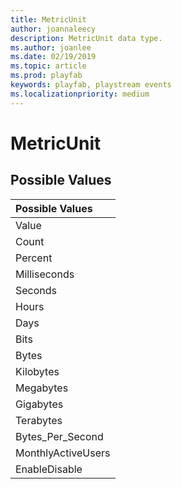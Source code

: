 ```yaml
---
title: MetricUnit
author: joannaleecy
description: MetricUnit data type.
ms.author: joanlee
ms.date: 02/19/2019
ms.topic: article
ms.prod: playfab
keywords: playfab, playstream events
ms.localizationpriority: medium
---
```


# MetricUnit

## Possible Values

|Possible Values|
| :--------------------|
|Value|
|Count|
|Percent|
|Milliseconds|
|Seconds|
|Hours|
|Days|
|Bits|
|Bytes|
|Kilobytes|
|Megabytes|
|Gigabytes|
|Terabytes|
|Bytes_Per_Second|
|MonthlyActiveUsers|
|EnableDisable|
